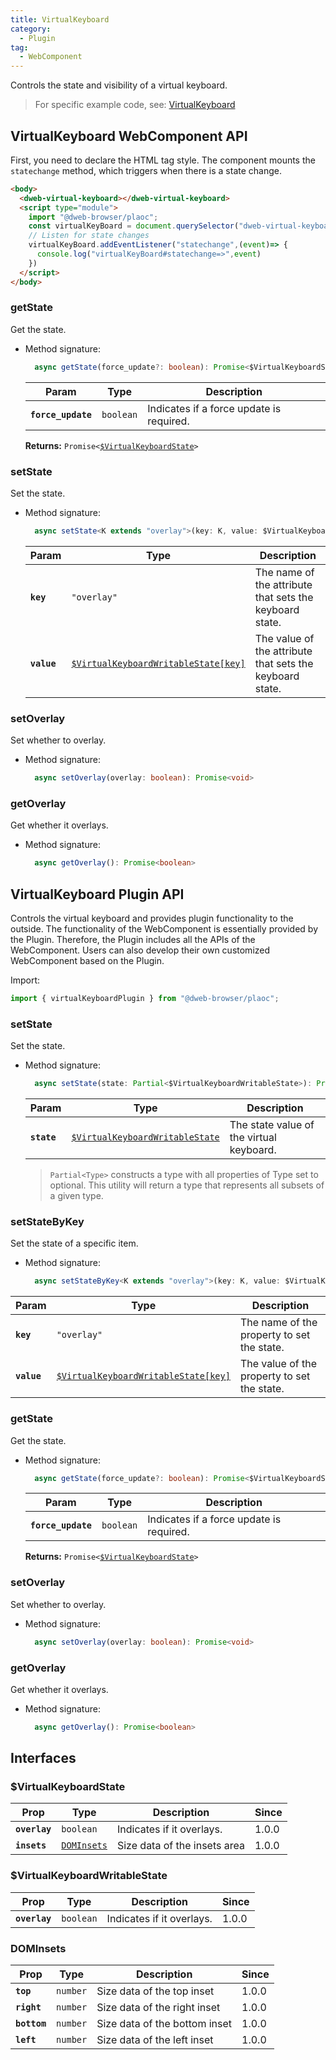 ```yaml
---
title: VirtualKeyboard
category:
  - Plugin
tag:
  - WebComponent
---
```


Controls the state and visibility of a virtual keyboard.

> For specific example code, see: [VirtualKeyboard](https://github.com/BioforestChain/dweb_browser/blob/main/plaoc/demo/src/pages/VirtualKeyboard.vue)

## VirtualKeyboard WebComponent API

First, you need to declare the HTML tag style. The component mounts the `statechange` method, which triggers when there is a state change.

```html
<body>
  <dweb-virtual-keyboard></dweb-virtual-keyboard>
  <script type="module">
    import "@dweb-browser/plaoc";
    const virtualKeyBoard = document.querySelector("dweb-virtual-keyboard")!
    // Listen for state changes
    virtualKeyBoard.addEventListener("statechange",(event)=> {
      console.log("virtualKeyBoard#statechange=>",event)
    })
  </script>
</body>
```

### getState

Get the state.

- Method signature:

  ```ts
    async getState(force_update?: boolean): Promise<$VirtualKeyboardState>
  ```

  | Param              | Type                 | Description                              |
  | ------------------ | -------------------- | ---------------------------------------- |
  | **`force_update`** | <code>boolean</code> | Indicates if a force update is required. |

  **Returns:** <code>Promise&lt;<a href="#virtualkeyboardstate">$VirtualKeyboardState</a>&gt;</code>

### setState

Set the state.

- Method signature:

  ```ts
    async setState<K extends "overlay">(key: K, value: $VirtualKeyboardWritableState[K]): Promise<void>;
  ```

  | Param       | Type                                                                                        | Description                                              |
  | ----------- | ------------------------------------------------------------------------------------------- | -------------------------------------------------------- |
  | **`key`**   | <code>"overlay"</code>                                                                      | The name of the attribute that sets the keyboard state.  |
  | **`value`** | <code><a href="#virtualkeyboardwritablestate">$VirtualKeyboardWritableState[key]</a></code> | The value of the attribute that sets the keyboard state. |

### setOverlay

Set whether to overlay.

- Method signature:

  ```ts
    async setOverlay(overlay: boolean): Promise<void>
  ```

### getOverlay

Get whether it overlays.

- Method signature:

  ```ts
    async getOverlay(): Promise<boolean>
  ```

## VirtualKeyboard Plugin API

Controls the virtual keyboard and provides plugin functionality to the outside. The functionality of the WebComponent is essentially provided by the Plugin. Therefore, the Plugin includes all the APIs of the WebComponent. Users can also develop their own customized WebComponent based on the Plugin.

Import:

```ts
import { virtualKeyboardPlugin } from "@dweb-browser/plaoc";
```

### setState

Set the state.

- Method signature:

  ```ts
    async setState(state: Partial<$VirtualKeyboardWritableState>): Promise<void>
  ```

  | Param       | Type                                                                                   | Description                              |
  | ----------- | -------------------------------------------------------------------------------------- | ---------------------------------------- |
  | **`state`** | <code><a href="#virtualkeyboardwritablestate">$VirtualKeyboardWritableState</a></code> | The state value of the virtual keyboard. |

  > `Partial<Type>` constructs a type with all properties of Type set to optional. This utility will return a type that represents all subsets of a given type.

### setStateByKey

Set the state of a specific item.

- Method signature:

  ```ts
    async setStateByKey<K extends "overlay">(key: K, value: $VirtualKeyboardWritableState[K]): Promise<void>
  ```

| Param       | Type                                                                                        | Description                                 |
| ----------- | ------------------------------------------------------------------------------------------- | ------------------------------------------- |
| **`key`**   | <code>"overlay"</code>                                                                      | The name of the property to set the state.  |
| **`value`** | <code><a href="#virtualkeyboardwritablestate">$VirtualKeyboardWritableState[key]</a></code> | The value of the property to set the state. |

### getState

Get the state.

- Method signature:

  ```ts
    async getState(force_update?: boolean): Promise<$VirtualKeyboardState>
  ```

  | Param              | Type                 | Description                              |
  | ------------------ | -------------------- | ---------------------------------------- |
  | **`force_update`** | <code>boolean</code> | Indicates if a force update is required. |

  **Returns:** <code>Promise&lt;<a href="#virtualkeyboardstate">$VirtualKeyboardState</a>&gt;</code>

### setOverlay

Set whether to overlay.

- Method signature:

  ```ts
    async setOverlay(overlay: boolean): Promise<void>
  ```

### getOverlay

Get whether it overlays.

- Method signature:

  ```ts
    async getOverlay(): Promise<boolean>
  ```

## Interfaces

### $VirtualKeyboardState

| Prop          | Type                                            | Description                  | Since |
| ------------- | ----------------------------------------------- | ---------------------------- | ----- |
| **`overlay`** | <code>boolean</code>                            | Indicates if it overlays.    | 1.0.0 |
| **`insets`**  | <code><a href="#dominsets">DOMInsets</a></code> | Size data of the insets area | 1.0.0 |

### $VirtualKeyboardWritableState

| Prop          | Type                 | Description               | Since |
| ------------- | -------------------- | ------------------------- | ----- |
| **`overlay`** | <code>boolean</code> | Indicates if it overlays. | 1.0.0 |

### DOMInsets

| Prop         | Type                | Description                   | Since |
| ------------ | ------------------- | ----------------------------- | ----- |
| **`top`**    | <code>number</code> | Size data of the top inset    | 1.0.0 |
| **`right`**  | <code>number</code> | Size data of the right inset  | 1.0.0 |
| **`bottom`** | <code>number</code> | Size data of the bottom inset | 1.0.0 |
| **`left`**   | <code>number</code> | Size data of the left inset   | 1.0.0 |
